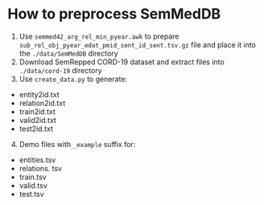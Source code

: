 # How to preprocess SemMedDB

1. Use `semmed42_arg_rel_min_pyear.awk` to prepare `sub_rel_obj_pyear_edat_pmid_sent_id_sent.tsv.gz` file and place it into the `./data/SemMedDB` directory
2. Download SemRepped CORD-19 dataset and extract files into `./data/cord-19` directory
3. Use `create_data.py` to generate:
- entity2id.txt
- relation2id.txt
- train2id.txt
- valid2id.txt
- test2id.txt

4. Demo files with `_example` suffix for:
- entities.tsv
- relations. tsv
- train.tsv
- valid.tsv
- test.tsv
